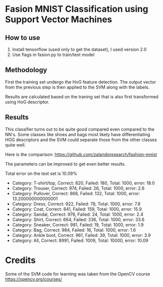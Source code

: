 # Fasion MNIST Classification using Support Vector Machines

## How to use
1. Install tensorflow (used only to get the dataset), I used version 2.0
2. Use flags in fasion.py to train/test model

## Methodology
First the training set undergo the HoG feature detection. The output vector from the previous step is then applied to the SVM along with the labels.

Results are calculated based on the traning set that is also first transformed using HoG descriptor.

## Results

This classifier turns out to be quite good compared even compared to the NN's. Some classes like shoes and bags most likely have differentiating HOG descriptors and the SVM could separate those from the other classes quite well.

Here is the comparison:
https://github.com/zalandoresearch/fashion-mnist

The parameters can be improved to get even better results.

Total error on the test set is 10.09%

* Category: T-shirt/top, Correct: 820, Failed: 180, Total: 1000, error: 18.0
* Category: Trouser, Correct: 974, Failed: 26, Total: 1000, error: 2.6
* Category: Pullover, Correct: 868, Failed: 132, Total: 1000, error: 13.200000000000001
* Category: Dress, Correct: 922, Failed: 78, Total: 1000, error: 7.8
* Category: Coat, Correct: 841, Failed: 159, Total: 1000, error: 15.9
* Category: Sandal, Correct: 976, Failed: 24, Total: 1000, error: 2.4
* Category: Shirt, Correct: 664, Failed: 336, Total: 1000, error: 33.6
* Category: Sneaker, Correct: 981, Failed: 19, Total: 1000, error: 1.9
* Category: Bag, Correct: 984, Failed: 16, Total: 1000, error: 1.6
* Category: Ankle boot, Correct: 961, Failed: 39, Total: 1000, error: 3.9
* Category: All, Correct: 8991, Failed: 1009, Total: 10000, error: 10.09

# Credits
Some of the SVM code for learning was taken from the OpenCV course
https://opencv.org/courses/
